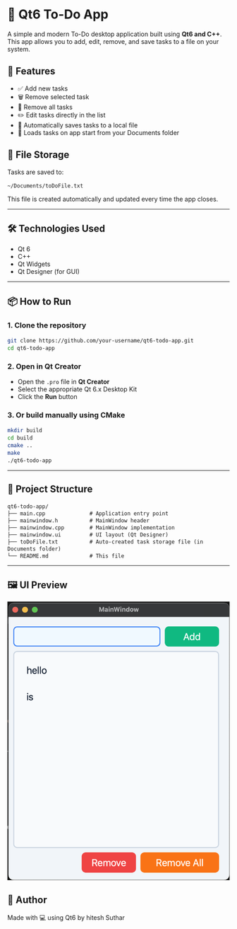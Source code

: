 # 📝 Qt6 To-Do App

A simple and modern To-Do desktop application built using **Qt6 and C++**. This app allows you to add, edit, remove, and save tasks to a file on your system.

## 🚀 Features

- ✅ Add new tasks  
- 🗑️ Remove selected task  
- 🔄 Remove all tasks  
- ✏️ Edit tasks directly in the list  
- 💾 Automatically saves tasks to a local file  
- 📂 Loads tasks on app start from your Documents folder  

## 📂 File Storage

Tasks are saved to:

```
~/Documents/toDoFile.txt
```

This file is created automatically and updated every time the app closes.

---

## 🛠️ Technologies Used

- Qt 6  
- C++  
- Qt Widgets  
- Qt Designer (for GUI)  

---

## 📦 How to Run

### 1. Clone the repository

```bash
git clone https://github.com/your-username/qt6-todo-app.git
cd qt6-todo-app
```

### 2. Open in Qt Creator

- Open the `.pro` file in **Qt Creator**  
- Select the appropriate Qt 6.x Desktop Kit  
- Click the **Run** button  

### 3. Or build manually using CMake

```bash
mkdir build
cd build
cmake ..
make
./qt6-todo-app
```

---

## 📁 Project Structure

```
qt6-todo-app/
├── main.cpp              # Application entry point
├── mainwindow.h          # MainWindow header
├── mainwindow.cpp        # MainWindow implementation
├── mainwindow.ui         # UI layout (Qt Designer)
├── toDoFile.txt          # Auto-created task storage file (in Documents folder)
└── README.md             # This file
```

---

## 🖼️ UI Preview

![App Screenshot](screenshot.png)

## 🙌 Author

Made with 💻 using Qt6 by hitesh Suthar 
